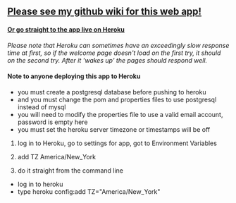 ## [Please see my github wiki for this web app!](https://github.com/nmerris/Student-Bot-5K/wiki)
#### [Or go straight to the app live on Heroku](https://student-bot-5000.herokuapp.com/)

_Please note that Heroku can sometimes have an exceedingly slow response time at first, so if the welcome page doesn't load on the first try, it should on the second try.  After it 'wakes up' the pages should respond well._




#### Note to anyone deploying this app to Heroku

* you must create a postgresql database before pushing to heroku
* and you must change the pom and properties files to use postgresql instead of mysql
* you will need to modify the properties file to use a valid email account, password is empty here
* you must set the heroku server timezone or timestamps will be off

1. log in to Heroku, go to settings for app, got to Environment Variables
1. add TZ   America/New_York
  
2. do it straight from the command line
  - log in to heroku
  - type heroku config:add TZ="America/New_York"
